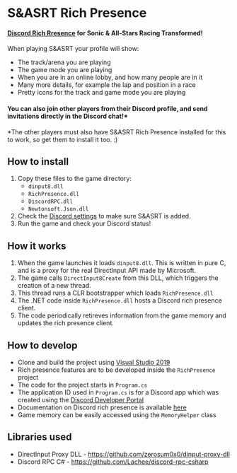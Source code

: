 # S&ASRT Rich Presence
#### [Discord Rich Rresence](https://discord.com/rich-presence) for Sonic & All-Stars Racing Transformed! ####

When playing S&ASRT your profile will show:
* The track/arena you are playing
* The game mode you are playing
* When you are in an online lobby, and how many people are in it
* Many more details, for example the lap and position in a race
* Pretty icons for the track and game mode you are playing

#### You can also join other players from their Discord profile, and send invitations directly in the Discord chat!* ####

*The other players must also have S&ASRT Rich Presence installed for this to work, so get them to install it too. :)
## How to install
1. Copy these files to the game directory:
   - `dinput8.dll`
   - `RichPresence.dll`
   - `DiscordRPC.dll`
   - `Newtonsoft.Json.dll`
2. Check the [Discord settings](https://i2.wp.com/www.techjunkie.com/wp-content/uploads/2020/08/Screenshot-21.png) to make sure S&ASRT is added.
3. Run the game and check your Discord status!

## How it works
1. When the game launches it loads `dinput8.dll`. This is written in pure C, and is a proxy for the real DirectInput API made by Microsoft.
2. The game calls `DirectInput8Create` from this DLL, which triggers the creation of a new thread.
3. This thread runs a CLR bootstrapper which loads `RichPresence.dll`
4. The .NET code inside `RichPresence.dll` hosts a Discord rich presence client.
5. The code periodically retireves information from the game memory and updates the rich presence client.

## How to develop
* Clone and build the project using [Visual Studio 2019](https://visualstudio.microsoft.com/downloads/)
* Rich presence features are to be developed inside the `RichPresence` project
* The code for the project starts in `Program.cs`
* The application ID used in `Program.cs` is for a Discord app which was created using the [Discord Developer Portal](https://discord.com/developers/applications)
* Documentation on Discord rich presence is available [here](https://discord.com/developers/docs/rich-presence/how-to)
* Game memory can be easily accessed using the `MemoryHelper` class

## Libraries used
* DirectInput Proxy DLL - https://github.com/zerosum0x0/dinput-proxy-dll
* Discord RPC C# - https://github.com/Lachee/discord-rpc-csharp
